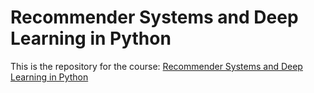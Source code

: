# Recommender Systems and Deep Learning in Python

This is the repository for the course: [Recommender Systems and Deep Learning in Python](https://www.udemy.com/course/recommender-systems)

